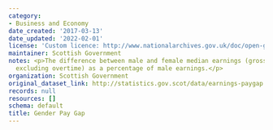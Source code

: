 ```yaml
---
category:
- Business and Economy
date_created: '2017-03-13'
date_updated: '2022-02-01'
license: 'Custom licence: http://www.nationalarchives.gov.uk/doc/open-government-licence/version/3/'
maintainer: Scottish Government
notes: <p>The difference between male and female median earnings (gross hourly earnings
  excluding overtime) as a percentage of male earnings.</p>
organization: Scottish Government
original_dataset_link: http://statistics.gov.scot/data/earnings-paygap
records: null
resources: []
schema: default
title: Gender Pay Gap
---
```

